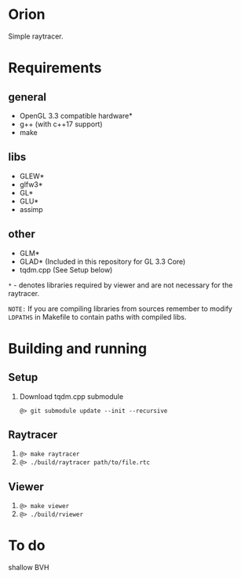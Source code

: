 # Orion
Simple raytracer.

# Requirements
## general
- OpenGL 3.3 compatible hardware*
- g++ (with c++17 support)
- make
## libs
- GLEW*
- glfw3*
- GL*
- GLU*
- assimp
## other
- GLM*
- GLAD* (Included in this repository for GL 3.3 Core)
- tqdm.cpp (See Setup below)

`*` - denotes libraries required by viewer and are not necessary for the raytracer.

`NOTE:` If you are compiling libraries from sources remember to modify `LDPATHS` in Makefile to contain paths with compiled libs.

# Building and running
## Setup
1. Download tqdm.cpp submodule
    
    `@> git submodule update --init --recursive`
## Raytracer
1. `@> make raytracer`
2. `@> ./build/raytracer path/to/file.rtc`
## Viewer
1. `@> make viewer`
2. `@> ./build/rviewer`

# To do
shallow BVH